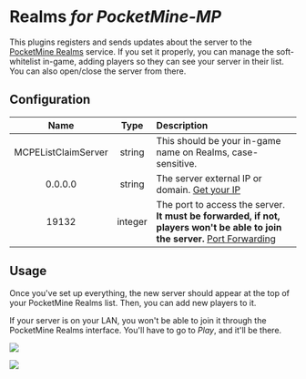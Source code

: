 # Realms _for PocketMine-MP_

This plugins registers and sends updates about the server to the [PocketMine Realms](http://realms.pocketmine.net/) service.
If you set it properly, you can manage the soft-whitelist in-game, adding players so they can see your server in their list.
You can also open/close the server from there.


## Configuration
| Name | Type | Description |
| :---: | :---: | :--- |
| MCPEListClaimServer| string | This should be your in-game name on Realms, case-sensitive. |
| 0.0.0.0 | string | The server external IP or domain. [Get your IP](http://www.whatismyip.com/) |
| 19132 | integer | The port to access the server. __It must be forwarded, if not, players won't be able to join the server.__ [Port Forwarding](http://portforward.com/) |


## Usage

Once you've set up everything, the new server should appear at the top of your PocketMine Realms list. Then, you can add new players to it.

If your server is on your LAN, you won't be able to join it through the PocketMine Realms interface. You'll have to go to _Play_, and it'll be there.

![](http://i.imgur.com/scwvExil.png)

![](http://i.imgur.com/KPsbBXTl.png)
